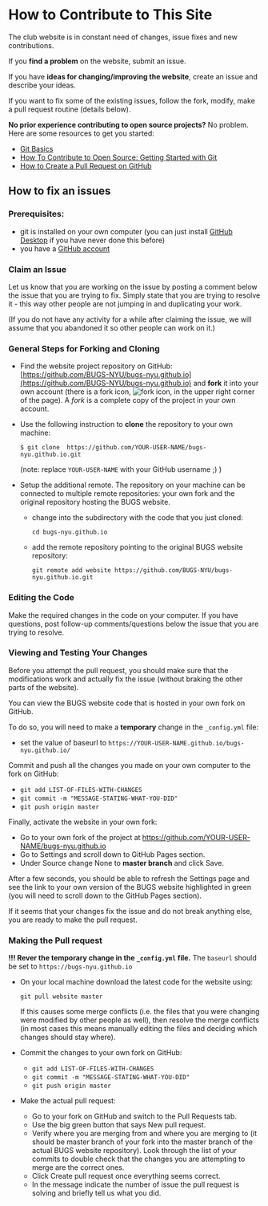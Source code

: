 # How to Contribute to This Site

The club website is in constant need of changes, issue fixes and new contributions.

If you __find a problem__ on the website, submit an issue.

If you have __ideas for changing/improving the website__, create an issue and describe your ideas.

If you want to fix some of the existing issues, follow the fork, modify, make a pull request routine (details below).

__No prior experience contributing to open source projects?__
No problem. Here are some resources to get you started:

- [Git Basics](https://git-scm.com/book/en/v2/Getting-Started-Git-Basics)
- [How To Contribute to Open Source: Getting Started with Git ](https://www.digitalocean.com/community/tutorials/how-to-contribute-to-open-source-getting-started-with-git) 
- [How to Create a Pull Request on GitHub](https://www.digitalocean.com/community/tutorials/how-to-create-a-pull-request-on-github) 


## How to fix an issues

### Prerequisites:
- git is installed on your own computer (you can just install [GitHub Desktop](https://desktop.github.com/) if you have never done this before)
- you have a [GitHub account](https://github.com/)


### Claim an Issue

Let us know that you are working on the issue by posting a comment below the issue that you are trying to fix. Simply state that you are trying to resolve it - this way other people are not jumping in and duplicating your work.

(If you do not have any activity for a while after claiming the issue, we will assume that you abandoned it so other people can work on it.)

### General Steps for Forking and Cloning

- Find the website project repository on GitHub: [https://github.com/BUGS-NYU/bugs-nyu.github.io](https://github.com/BUGS-NYU/bugs-nyu.github.io)
and __fork__ it into your own account (there is a fork icon, ![fork icon](assets/img/fork_icon.png), in the upper right corner of the page). A _fork_ is a complete copy of the project in your own account.

- Use the following instruction to __clone__ the repository to your own machine:

  `$ git clone  https://github.com/YOUR-USER-NAME/bugs-nyu.github.io.git`

  (note: replace `YOUR-USER-NAME` with your GitHub username ;) )

- Setup the additional remote. The repository on your machine can be connected to multiple remote repositories: your own fork and the original repository hosting the BUGS website.

  - change into the subdirectory with the code that you just cloned:

    `cd bugs-nyu.github.io`

  - add the remote repository pointing to the original BUGS website repository:

    `git remote add website https://github.com/BUGS-NYU/bugs-nyu.github.io.git`

### Editing the Code

Make the required changes in the code on your computer.
If you have questions, post follow-up comments/questions below the
issue that you are trying to resolve.

### Viewing and Testing Your Changes

Before you attempt the pull request, you should make sure that the modifications work and actually fix the issue (without braking the other parts of the website).

You can view the BUGS website code that is hosted in your own fork on GitHub.

To do so, you will need to make a __temporary__ change in the `_config.yml` file:
- set the value of baseurl to `https://YOUR-USER-NAME.github.io/bugs-nyu.github.io/`

Commit and push all the changes you made on your own computer to the fork on GitHub:

- `git add LIST-OF-FILES-WITH-CHANGES`
- `git commit -m "MESSAGE-STATING-WHAT-YOU-DID"`
- `git push origin master`

Finally, activate the website in your own fork:
- Go to your own fork of the project at https://github.com/YOUR-USER-NAME/bugs-nyu.github.io
- Go to Settings and scroll down to GitHub Pages section.
- Under Source change None to __master branch__ and click Save.

After a few seconds, you should be able to refresh the Settings page and see the link to your own version of the BUGS website highlighted in green (you will need to scroll down to the GitHub Pages section).

If it seems that your changes fix the issue and do not break anything else, you are ready to make the pull request.

### Making the Pull request

__!!! Rever the temporary change in the `_config.yml` file.__
The `baseurl` should be set to `https://bugs-nyu.github.io`

- On your local machine download the latest code for the website using:

  `git pull website master`

  If this causes some merge conflicts (i.e. the files that you were changing were modified by other people as well), then resolve the merge conflicts (in most cases this means manually editing the files and deciding which changes should stay where).

- Commit the changes to your own fork on GitHub:

  - `git add LIST-OF-FILES-WITH-CHANGES`
  - `git commit -m "MESSAGE-STATING-WHAT-YOU-DID"`
  - `git push origin master`

- Make the actual pull request:

  - Go to your fork on GitHub and switch to the Pull Requests tab.
  - Use the big green button that says New pull request.
  - Verify where you are merging from and where you are merging to (it should be master branch of your fork into the master branch of the actual BUGS website repository). Look through the list of your commits to double check that the changes you are attempting to merge are the correct ones.
  - Click Create pull request once everything seems correct.
  - In the message indicate the number of issue the pull request is solving and briefly tell us what you did.

 
